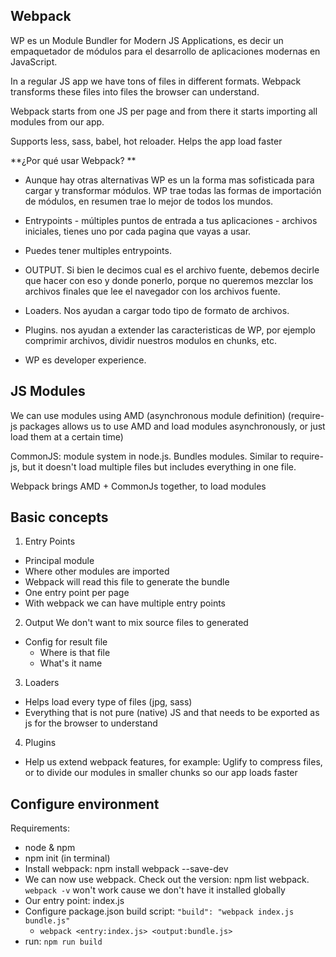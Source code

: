 ## Webpack
WP es un Module Bundler for Modern JS Applications, es decir un empaquetador de módulos para el desarrollo de aplicaciones modernas en JavaScript.

In a regular JS app we have tons of files in different formats. Webpack transforms these files into files the browser can understand.

Webpack starts from one JS per page and from there it starts importing all modules from our app.

Supports less, sass, babel, hot reloader. Helps the app load faster

**¿Por qué usar Webpack? **

- Aunque hay otras alternativas WP es un la forma mas sofisticada para cargar y transformar módulos. WP trae todas las formas de importación de módulos, en resumen trae lo mejor de todos los mundos.

- Entrypoints - múltiples puntos de entrada a tus aplicaciones - archivos iniciales, tienes uno por cada pagina que vayas a usar.

- Puedes tener multiples entrypoints.

- OUTPUT. Si bien le decimos cual es el archivo fuente, debemos decirle que hacer con eso y donde ponerlo, porque no queremos mezclar los archivos finales que lee el navegador con los archivos fuente.

- Loaders. Nos ayudan a cargar todo tipo de formato de archivos.

- Plugins. nos ayudan a extender las caracteristicas de WP, por ejemplo comprimir archivos, dividir nuestros modulos en chunks, etc.

- WP es developer experience.

## JS Modules
We can use modules using AMD (asynchronous module definition) (require-js packages allows us to use AMD and load modules asynchronously, or just load them at a certain time)

CommonJS: module system in node.js. Bundles modules. Similar to require-js, but it doesn't load multiple files but includes everything in one file.

Webpack brings AMD + CommonJs together, to load modules

## Basic concepts
1. Entry Points
  - Principal module
  - Where other modules are imported
  - Webpack will read this file to generate the bundle
  - One entry point per page
  - With webpack we can have multiple entry points

2. Output
  We don't want to mix source files to generated
  - Config for result file
    - Where is that file
    - What's it name

3. Loaders
  - Helps load every type of files (jpg, sass)
  - Everything that is not pure (native) JS and that needs to be exported as js for the browser to understand

4. Plugins
  - Help us extend webpack features, for example: Uglify to compress files, or to divide our modules in smaller chunks so our app loads faster

## Configure environment
Requirements:
- node & npm
- npm init (in terminal)
- Install webpack: npm install webpack --save-dev
- We can now use webpack. Check out the version: npm list webpack. `webpack -v` won't work cause we don't have it installed globally
- Our entry point: index.js
- Configure package.json build script: `"build": "webpack index.js bundle.js"`
  - `webpack <entry:index.js> <output:bundle.js>`
- run: `npm run build`
